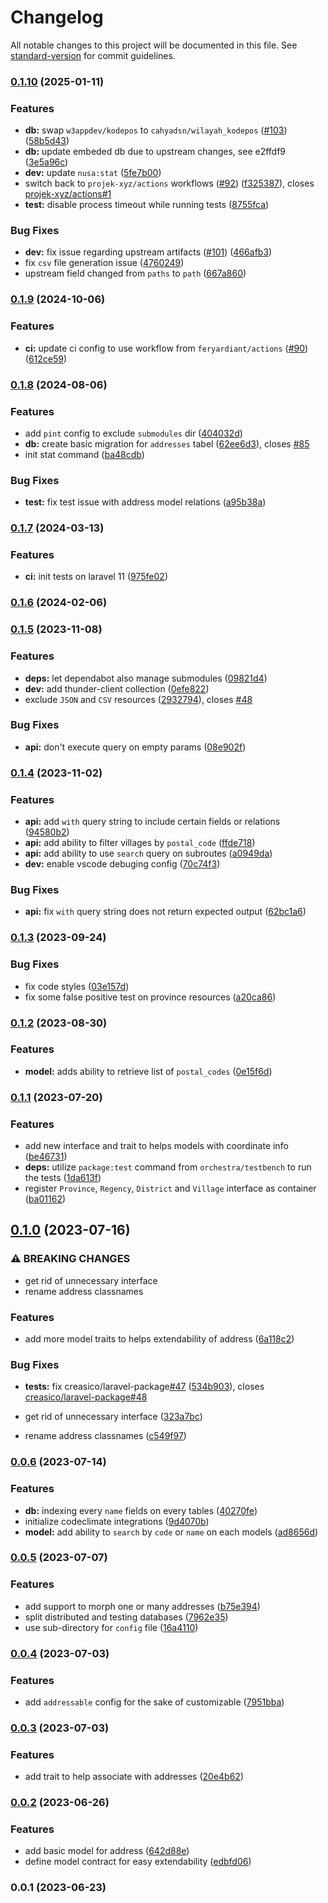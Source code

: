 # Changelog

All notable changes to this project will be documented in this file. See [standard-version](https://github.com/conventional-changelog/standard-version) for commit guidelines.

### [0.1.10](https://github.com/creasico/laravel-nusa/compare/v0.1.9...v0.1.10) (2025-01-11)


### Features

* **db:** swap `w3appdev/kodepos` to `cahyadsn/wilayah_kodepos` ([#103](https://github.com/creasico/laravel-nusa/issues/103)) ([58b5d43](https://github.com/creasico/laravel-nusa/commit/58b5d43d4c80a38273f108d4c8f1bf1db4f8f863))
* **db:** update embeded db due to upstream changes, see e2ffdf9 ([3e5a96c](https://github.com/creasico/laravel-nusa/commit/3e5a96ca648dcb66c901285bda3713f1b6ae155a))
* **dev:** update `nusa:stat` ([5fe7b00](https://github.com/creasico/laravel-nusa/commit/5fe7b009473cc4e6ed015239f8818840f39a8297))
* switch back to `projek-xyz/actions` workflows ([#92](https://github.com/creasico/laravel-nusa/issues/92)) ([f325387](https://github.com/creasico/laravel-nusa/commit/f325387c43de3c941ed0f9a045f7e4e5e0540891)), closes [projek-xyz/actions#1](https://github.com/projek-xyz/actions/issues/1)
* **test:** disable process timeout while running tests ([8755fca](https://github.com/creasico/laravel-nusa/commit/8755fca6057782907fc5f91ead6f2eae327a5435))


### Bug Fixes

* **dev:** fix issue regarding upstream artifacts ([#101](https://github.com/creasico/laravel-nusa/issues/101)) ([466afb3](https://github.com/creasico/laravel-nusa/commit/466afb381297c34989c5b79e0ae75a96a5014b68))
* fix `csv` file generation issue ([4760249](https://github.com/creasico/laravel-nusa/commit/4760249ac4fffde63cc55b06d1e893740bb39701))
* upstream field changed from `paths` to `path` ([667a860](https://github.com/creasico/laravel-nusa/commit/667a860dd1dc0b530510e777b898ac5c8fc66043))

### [0.1.9](https://github.com/creasico/laravel-nusa/compare/v0.1.8...v0.1.9) (2024-10-06)


### Features

* **ci:** update ci config to use workflow from `feryardiant/actions` ([#90](https://github.com/creasico/laravel-nusa/issues/90)) ([612ce59](https://github.com/creasico/laravel-nusa/commit/612ce59246db9025b8653dfb3b6c803523bfdfae))

### [0.1.8](https://github.com/creasico/laravel-nusa/compare/v0.1.7...v0.1.8) (2024-08-06)


### Features

* add `pint` config to exclude `submodules` dir ([404032d](https://github.com/creasico/laravel-nusa/commit/404032d48d02dea2744d5e679a7eb4b315cb5d18))
* **db:** create basic migration for `addresses` tabel ([62ee6d3](https://github.com/creasico/laravel-nusa/commit/62ee6d3239f994698bf9208c0657b71615e39e6f)), closes [#85](https://github.com/creasico/laravel-nusa/issues/85)
* init stat command ([ba48cdb](https://github.com/creasico/laravel-nusa/commit/ba48cdbf3f8b2297f76f1958e0d4c79ad82db017))


### Bug Fixes

* **test:** fix test issue with address model relations ([a95b38a](https://github.com/creasico/laravel-nusa/commit/a95b38ad76592f16389bee3696f9f85e111bf564))

### [0.1.7](https://github.com/creasico/laravel-nusa/compare/v0.1.6...v0.1.7) (2024-03-13)


### Features

* **ci:** init tests on laravel 11 ([975fe02](https://github.com/creasico/laravel-nusa/commit/975fe021773137662b77bc2974344c0469e534e3))

### [0.1.6](https://github.com/creasico/laravel-nusa/compare/v0.1.5...v0.1.6) (2024-02-06)

### [0.1.5](https://github.com/creasico/laravel-nusa/compare/v0.1.4...v0.1.5) (2023-11-08)


### Features

* **deps:** let dependabot also manage submodules ([09821d4](https://github.com/creasico/laravel-nusa/commit/09821d49b35d563a61224d8ca9e929bab797870b))
* **dev:** add thunder-client collection ([0efe822](https://github.com/creasico/laravel-nusa/commit/0efe82262fa46995433ae2aa00f1009c18bd4671))
* exclude `JSON` and `CSV` resources ([2932794](https://github.com/creasico/laravel-nusa/commit/2932794de6789ae6380c00411d3f9b1b4e7bc60e)), closes [#48](https://github.com/creasico/laravel-nusa/issues/48)


### Bug Fixes

* **api:** don't execute query on empty params ([08e902f](https://github.com/creasico/laravel-nusa/commit/08e902f0482c918c3cea44b366d3e2caa6b0c22b))

### [0.1.4](https://github.com/creasico/laravel-nusa/compare/v0.1.3...v0.1.4) (2023-11-02)


### Features

* **api:** add `with` query string to include certain fields or relations ([94580b2](https://github.com/creasico/laravel-nusa/commit/94580b229ca8373ec908749beeb865dcda25f902))
* **api:** add ability to filter villages by `postal_code` ([ffde718](https://github.com/creasico/laravel-nusa/commit/ffde718e32dd1c46cb55eb3d59fc56f0c3f50aeb))
* **api:** add ability to use `search` query on subroutes ([a0949da](https://github.com/creasico/laravel-nusa/commit/a0949daa9d56eb94a89f6076e4e4dae76d2a64f9))
* **dev:** enable vscode debuging config ([70c74f3](https://github.com/creasico/laravel-nusa/commit/70c74f3d5a4a4aa294ba34065afbd4c65324d7f7))


### Bug Fixes

* **api:** fix `with` query string does not return expected output ([62bc1a6](https://github.com/creasico/laravel-nusa/commit/62bc1a675539cdcafd4b1f7686c083cf0abd0edc))

### [0.1.3](https://github.com/creasico/laravel-nusa/compare/v0.1.2...v0.1.3) (2023-09-24)


### Bug Fixes

* fix code styles ([03e157d](https://github.com/creasico/laravel-nusa/commit/03e157d1361c291ea6b885e7349d069d8f29e062))
* fix some false positive test on province resources ([a20ca86](https://github.com/creasico/laravel-nusa/commit/a20ca86cab732cb97fe2c7d0f8939a2c4ebf13fa))

### [0.1.2](https://github.com/creasico/laravel-nusa/compare/v0.1.1...v0.1.2) (2023-08-30)


### Features

* **model:** adds ability to retrieve list of `postal_codes` ([0e15f6d](https://github.com/creasico/laravel-nusa/commit/0e15f6d99fca687b501d81e7449ff2bbd72be724))

### [0.1.1](https://github.com/creasico/laravel-nusa/compare/v0.1.0...v0.1.1) (2023-07-20)


### Features

* add new interface and trait to helps models with coordinate info ([be46731](https://github.com/creasico/laravel-nusa/commit/be4673139b214198241efc4baf80144cdea9b8ae))
* **deps:** utilize `package:test` command from `orchestra/testbench` to run the tests ([1da613f](https://github.com/creasico/laravel-nusa/commit/1da613f3b0421f438c2dea77884ee8015c0e8587))
* register `Province`, `Regency`, `District` and `Village` interface as container ([ba01162](https://github.com/creasico/laravel-nusa/commit/ba011628d90e51284ddc65458678eef0706349cd))

## [0.1.0](https://github.com/creasico/laravel-nusa/compare/v0.0.6...v0.1.0) (2023-07-16)


### ⚠ BREAKING CHANGES

* get rid of unnecessary interface
* rename address classnames

### Features

* add more model traits to helps extendability of address ([6a118c2](https://github.com/creasico/laravel-nusa/commit/6a118c20f6b322b9444e8da8b215fb601bcbe6b8))


### Bug Fixes

* **tests:** fix creasico/laravel-package[#47](https://github.com/creasico/laravel-nusa/issues/47) ([534b903](https://github.com/creasico/laravel-nusa/commit/534b903cb325abbabf508ad6f79ba17e5ac67626)), closes [creasico/laravel-package#48](https://github.com/creasico/laravel-package/issues/48)


* get rid of unnecessary interface ([323a7bc](https://github.com/creasico/laravel-nusa/commit/323a7bc1648b9323333dfcced15e124e3705c1f6))
* rename address classnames ([c549f97](https://github.com/creasico/laravel-nusa/commit/c549f971e67acbbfb7f0c49675f27bcea501695f))

### [0.0.6](https://github.com/creasico/laravel-nusa/compare/v0.0.5...v0.0.6) (2023-07-14)


### Features

* **db:** indexing every `name` fields on every tables ([40270fe](https://github.com/creasico/laravel-nusa/commit/40270fed9a2b8ed28d17b9f5aadcc8578fc88c1c))
* initialize codeclimate integrations ([9d4070b](https://github.com/creasico/laravel-nusa/commit/9d4070b6ce8437fb920248cf83bb2508b70a4ee9))
* **model:** add ability to `search` by `code` or `name` on each models ([ad8656d](https://github.com/creasico/laravel-nusa/commit/ad8656d643f0130d3f0804d930d299da5f36a33b))

### [0.0.5](https://github.com/creasico/laravel-nusa/compare/v0.0.4...v0.0.5) (2023-07-07)


### Features

* add support to morph one or many addresses ([b75e394](https://github.com/creasico/laravel-nusa/commit/b75e394969a28d2f051024cf88f8f86f81c5ce4a))
* split distributed and testing databases ([7962e35](https://github.com/creasico/laravel-nusa/commit/7962e35ca09a8298cd1dc9431d50110d2a30afe5))
* use sub-directory for `config` file ([16a4110](https://github.com/creasico/laravel-nusa/commit/16a4110b4637be5e903faca2df6e38ecb36e4d14))

### [0.0.4](https://github.com/creasico/laravel-nusa/compare/v0.0.3...v0.0.4) (2023-07-03)


### Features

* add `addressable` config for the sake of customizable ([7951bba](https://github.com/creasico/laravel-nusa/commit/7951bbaddd1e97c90fdd5ba01e7fa649d5209b0f))

### [0.0.3](https://github.com/creasico/laravel-nusa/compare/v0.0.2...v0.0.3) (2023-07-03)


### Features

* add trait to help associate with addresses ([20e4b62](https://github.com/creasico/laravel-nusa/commit/20e4b62ddd77ba8d24ed39701a51edcbe57ad720))

### [0.0.2](https://github.com/creasico/laravel-nusa/compare/v0.0.1...v0.0.2) (2023-06-26)


### Features

* add basic model for address ([642d88e](https://github.com/creasico/laravel-nusa/commit/642d88e2fc8507daf11c92d7993a6d18e0786fbf))
* define model contract for easy extendability ([edbfd06](https://github.com/creasico/laravel-nusa/commit/edbfd065de64bf849120e7c493340ab3eef65cf1))

### 0.0.1 (2023-06-23)
